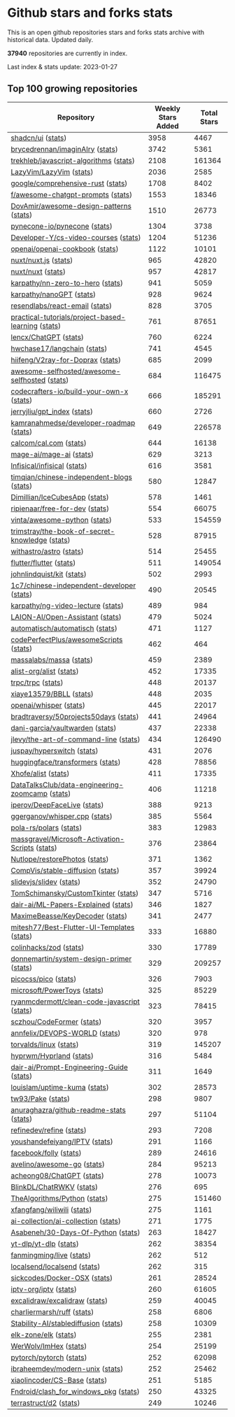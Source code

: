 # Github stars and forks stats
This is an open github repositories stars and forks stats archive with historical data. Updated daily.

**37940** repositories are currently in index.

Last index & stats update: 2023-01-27

## Top 100 growing repositories
| Repository | Weekly Stars Added | Total Stars |
|------|-------|-------|
| [shadcn/ui](/stats/s/h/shadcn/ui.md) ([stats](https://reviewgithub.com/rep/shadcn/ui)) | 3958 | 4467 |
| [brycedrennan/imaginAIry](/stats/b/r/brycedrennan/imaginAIry.md) ([stats](https://reviewgithub.com/rep/brycedrennan/imaginAIry)) | 3742 | 5361 |
| [trekhleb/javascript-algorithms](/stats/t/r/trekhleb/javascript-algorithms.md) ([stats](https://reviewgithub.com/rep/trekhleb/javascript-algorithms)) | 2108 | 161364 |
| [LazyVim/LazyVim](/stats/l/a/LazyVim/LazyVim.md) ([stats](https://reviewgithub.com/rep/LazyVim/LazyVim)) | 2036 | 2585 |
| [google/comprehensive-rust](/stats/g/o/google/comprehensive-rust.md) ([stats](https://reviewgithub.com/rep/google/comprehensive-rust)) | 1708 | 8402 |
| [f/awesome-chatgpt-prompts](/stats/f/a/f/awesome-chatgpt-prompts.md) ([stats](https://reviewgithub.com/rep/f/awesome-chatgpt-prompts)) | 1553 | 18346 |
| [DovAmir/awesome-design-patterns](/stats/d/o/DovAmir/awesome-design-patterns.md) ([stats](https://reviewgithub.com/rep/DovAmir/awesome-design-patterns)) | 1510 | 26773 |
| [pynecone-io/pynecone](/stats/p/y/pynecone-io/pynecone.md) ([stats](https://reviewgithub.com/rep/pynecone-io/pynecone)) | 1304 | 3738 |
| [Developer-Y/cs-video-courses](/stats/d/e/Developer-Y/cs-video-courses.md) ([stats](https://reviewgithub.com/rep/Developer-Y/cs-video-courses)) | 1204 | 51236 |
| [openai/openai-cookbook](/stats/o/p/openai/openai-cookbook.md) ([stats](https://reviewgithub.com/rep/openai/openai-cookbook)) | 1122 | 10101 |
| [nuxt/nuxt.js](/stats/n/u/nuxt/nuxt.js.md) ([stats](https://reviewgithub.com/rep/nuxt/nuxt.js)) | 965 | 42820 |
| [nuxt/nuxt](/stats/n/u/nuxt/nuxt.md) ([stats](https://reviewgithub.com/rep/nuxt/nuxt)) | 957 | 42817 |
| [karpathy/nn-zero-to-hero](/stats/k/a/karpathy/nn-zero-to-hero.md) ([stats](https://reviewgithub.com/rep/karpathy/nn-zero-to-hero)) | 941 | 5059 |
| [karpathy/nanoGPT](/stats/k/a/karpathy/nanoGPT.md) ([stats](https://reviewgithub.com/rep/karpathy/nanoGPT)) | 928 | 9624 |
| [resendlabs/react-email](/stats/r/e/resendlabs/react-email.md) ([stats](https://reviewgithub.com/rep/resendlabs/react-email)) | 828 | 3705 |
| [practical-tutorials/project-based-learning](/stats/p/r/practical-tutorials/project-based-learning.md) ([stats](https://reviewgithub.com/rep/practical-tutorials/project-based-learning)) | 761 | 87651 |
| [lencx/ChatGPT](/stats/l/e/lencx/ChatGPT.md) ([stats](https://reviewgithub.com/rep/lencx/ChatGPT)) | 760 | 6224 |
| [hwchase17/langchain](/stats/h/w/hwchase17/langchain.md) ([stats](https://reviewgithub.com/rep/hwchase17/langchain)) | 741 | 4545 |
| [hiifeng/V2ray-for-Doprax](/stats/h/i/hiifeng/V2ray-for-Doprax.md) ([stats](https://reviewgithub.com/rep/hiifeng/V2ray-for-Doprax)) | 685 | 2099 |
| [awesome-selfhosted/awesome-selfhosted](/stats/a/w/awesome-selfhosted/awesome-selfhosted.md) ([stats](https://reviewgithub.com/rep/awesome-selfhosted/awesome-selfhosted)) | 684 | 116475 |
| [codecrafters-io/build-your-own-x](/stats/c/o/codecrafters-io/build-your-own-x.md) ([stats](https://reviewgithub.com/rep/codecrafters-io/build-your-own-x)) | 666 | 185291 |
| [jerryjliu/gpt_index](/stats/j/e/jerryjliu/gpt_index.md) ([stats](https://reviewgithub.com/rep/jerryjliu/gpt_index)) | 660 | 2726 |
| [kamranahmedse/developer-roadmap](/stats/k/a/kamranahmedse/developer-roadmap.md) ([stats](https://reviewgithub.com/rep/kamranahmedse/developer-roadmap)) | 649 | 226578 |
| [calcom/cal.com](/stats/c/a/calcom/cal.com.md) ([stats](https://reviewgithub.com/rep/calcom/cal.com)) | 644 | 16138 |
| [mage-ai/mage-ai](/stats/m/a/mage-ai/mage-ai.md) ([stats](https://reviewgithub.com/rep/mage-ai/mage-ai)) | 629 | 3213 |
| [Infisical/infisical](/stats/i/n/Infisical/infisical.md) ([stats](https://reviewgithub.com/rep/Infisical/infisical)) | 616 | 3581 |
| [timqian/chinese-independent-blogs](/stats/t/i/timqian/chinese-independent-blogs.md) ([stats](https://reviewgithub.com/rep/timqian/chinese-independent-blogs)) | 580 | 12847 |
| [Dimillian/IceCubesApp](/stats/d/i/Dimillian/IceCubesApp.md) ([stats](https://reviewgithub.com/rep/Dimillian/IceCubesApp)) | 578 | 1461 |
| [ripienaar/free-for-dev](/stats/r/i/ripienaar/free-for-dev.md) ([stats](https://reviewgithub.com/rep/ripienaar/free-for-dev)) | 554 | 66075 |
| [vinta/awesome-python](/stats/v/i/vinta/awesome-python.md) ([stats](https://reviewgithub.com/rep/vinta/awesome-python)) | 533 | 154559 |
| [trimstray/the-book-of-secret-knowledge](/stats/t/r/trimstray/the-book-of-secret-knowledge.md) ([stats](https://reviewgithub.com/rep/trimstray/the-book-of-secret-knowledge)) | 528 | 87915 |
| [withastro/astro](/stats/w/i/withastro/astro.md) ([stats](https://reviewgithub.com/rep/withastro/astro)) | 514 | 25455 |
| [flutter/flutter](/stats/f/l/flutter/flutter.md) ([stats](https://reviewgithub.com/rep/flutter/flutter)) | 511 | 149054 |
| [johnlindquist/kit](/stats/j/o/johnlindquist/kit.md) ([stats](https://reviewgithub.com/rep/johnlindquist/kit)) | 502 | 2993 |
| [1c7/chinese-independent-developer](/stats/1/c/1c7/chinese-independent-developer.md) ([stats](https://reviewgithub.com/rep/1c7/chinese-independent-developer)) | 490 | 20545 |
| [karpathy/ng-video-lecture](/stats/k/a/karpathy/ng-video-lecture.md) ([stats](https://reviewgithub.com/rep/karpathy/ng-video-lecture)) | 489 | 984 |
| [LAION-AI/Open-Assistant](/stats/l/a/LAION-AI/Open-Assistant.md) ([stats](https://reviewgithub.com/rep/LAION-AI/Open-Assistant)) | 479 | 5024 |
| [automatisch/automatisch](/stats/a/u/automatisch/automatisch.md) ([stats](https://reviewgithub.com/rep/automatisch/automatisch)) | 471 | 1127 |
| [codePerfectPlus/awesomeScripts](/stats/c/o/codePerfectPlus/awesomeScripts.md) ([stats](https://reviewgithub.com/rep/codePerfectPlus/awesomeScripts)) | 462 | 464 |
| [massalabs/massa](/stats/m/a/massalabs/massa.md) ([stats](https://reviewgithub.com/rep/massalabs/massa)) | 459 | 2389 |
| [alist-org/alist](/stats/a/l/alist-org/alist.md) ([stats](https://reviewgithub.com/rep/alist-org/alist)) | 452 | 17335 |
| [trpc/trpc](/stats/t/r/trpc/trpc.md) ([stats](https://reviewgithub.com/rep/trpc/trpc)) | 448 | 20137 |
| [xiaye13579/BBLL](/stats/x/i/xiaye13579/BBLL.md) ([stats](https://reviewgithub.com/rep/xiaye13579/BBLL)) | 448 | 2035 |
| [openai/whisper](/stats/o/p/openai/whisper.md) ([stats](https://reviewgithub.com/rep/openai/whisper)) | 445 | 22017 |
| [bradtraversy/50projects50days](/stats/b/r/bradtraversy/50projects50days.md) ([stats](https://reviewgithub.com/rep/bradtraversy/50projects50days)) | 441 | 24964 |
| [dani-garcia/vaultwarden](/stats/d/a/dani-garcia/vaultwarden.md) ([stats](https://reviewgithub.com/rep/dani-garcia/vaultwarden)) | 437 | 22338 |
| [jlevy/the-art-of-command-line](/stats/j/l/jlevy/the-art-of-command-line.md) ([stats](https://reviewgithub.com/rep/jlevy/the-art-of-command-line)) | 434 | 126490 |
| [juspay/hyperswitch](/stats/j/u/juspay/hyperswitch.md) ([stats](https://reviewgithub.com/rep/juspay/hyperswitch)) | 431 | 2076 |
| [huggingface/transformers](/stats/h/u/huggingface/transformers.md) ([stats](https://reviewgithub.com/rep/huggingface/transformers)) | 428 | 78856 |
| [Xhofe/alist](/stats/x/h/Xhofe/alist.md) ([stats](https://reviewgithub.com/rep/Xhofe/alist)) | 411 | 17335 |
| [DataTalksClub/data-engineering-zoomcamp](/stats/d/a/DataTalksClub/data-engineering-zoomcamp.md) ([stats](https://reviewgithub.com/rep/DataTalksClub/data-engineering-zoomcamp)) | 406 | 11218 |
| [iperov/DeepFaceLive](/stats/i/p/iperov/DeepFaceLive.md) ([stats](https://reviewgithub.com/rep/iperov/DeepFaceLive)) | 388 | 9213 |
| [ggerganov/whisper.cpp](/stats/g/g/ggerganov/whisper.cpp.md) ([stats](https://reviewgithub.com/rep/ggerganov/whisper.cpp)) | 385 | 5564 |
| [pola-rs/polars](/stats/p/o/pola-rs/polars.md) ([stats](https://reviewgithub.com/rep/pola-rs/polars)) | 383 | 12983 |
| [massgravel/Microsoft-Activation-Scripts](/stats/m/a/massgravel/Microsoft-Activation-Scripts.md) ([stats](https://reviewgithub.com/rep/massgravel/Microsoft-Activation-Scripts)) | 376 | 23864 |
| [Nutlope/restorePhotos](/stats/n/u/Nutlope/restorePhotos.md) ([stats](https://reviewgithub.com/rep/Nutlope/restorePhotos)) | 371 | 1362 |
| [CompVis/stable-diffusion](/stats/c/o/CompVis/stable-diffusion.md) ([stats](https://reviewgithub.com/rep/CompVis/stable-diffusion)) | 357 | 39924 |
| [slidevjs/slidev](/stats/s/l/slidevjs/slidev.md) ([stats](https://reviewgithub.com/rep/slidevjs/slidev)) | 352 | 24790 |
| [TomSchimansky/CustomTkinter](/stats/t/o/TomSchimansky/CustomTkinter.md) ([stats](https://reviewgithub.com/rep/TomSchimansky/CustomTkinter)) | 347 | 5716 |
| [dair-ai/ML-Papers-Explained](/stats/d/a/dair-ai/ML-Papers-Explained.md) ([stats](https://reviewgithub.com/rep/dair-ai/ML-Papers-Explained)) | 346 | 1827 |
| [MaximeBeasse/KeyDecoder](/stats/m/a/MaximeBeasse/KeyDecoder.md) ([stats](https://reviewgithub.com/rep/MaximeBeasse/KeyDecoder)) | 341 | 2477 |
| [mitesh77/Best-Flutter-UI-Templates](/stats/m/i/mitesh77/Best-Flutter-UI-Templates.md) ([stats](https://reviewgithub.com/rep/mitesh77/Best-Flutter-UI-Templates)) | 333 | 16880 |
| [colinhacks/zod](/stats/c/o/colinhacks/zod.md) ([stats](https://reviewgithub.com/rep/colinhacks/zod)) | 330 | 17789 |
| [donnemartin/system-design-primer](/stats/d/o/donnemartin/system-design-primer.md) ([stats](https://reviewgithub.com/rep/donnemartin/system-design-primer)) | 329 | 209257 |
| [picocss/pico](/stats/p/i/picocss/pico.md) ([stats](https://reviewgithub.com/rep/picocss/pico)) | 326 | 7903 |
| [microsoft/PowerToys](/stats/m/i/microsoft/PowerToys.md) ([stats](https://reviewgithub.com/rep/microsoft/PowerToys)) | 325 | 85229 |
| [ryanmcdermott/clean-code-javascript](/stats/r/y/ryanmcdermott/clean-code-javascript.md) ([stats](https://reviewgithub.com/rep/ryanmcdermott/clean-code-javascript)) | 323 | 78415 |
| [sczhou/CodeFormer](/stats/s/c/sczhou/CodeFormer.md) ([stats](https://reviewgithub.com/rep/sczhou/CodeFormer)) | 320 | 3957 |
| [annfelix/DEVOPS-WORLD](/stats/a/n/annfelix/DEVOPS-WORLD.md) ([stats](https://reviewgithub.com/rep/annfelix/DEVOPS-WORLD)) | 320 | 978 |
| [torvalds/linux](/stats/t/o/torvalds/linux.md) ([stats](https://reviewgithub.com/rep/torvalds/linux)) | 319 | 145207 |
| [hyprwm/Hyprland](/stats/h/y/hyprwm/Hyprland.md) ([stats](https://reviewgithub.com/rep/hyprwm/Hyprland)) | 316 | 5484 |
| [dair-ai/Prompt-Engineering-Guide](/stats/d/a/dair-ai/Prompt-Engineering-Guide.md) ([stats](https://reviewgithub.com/rep/dair-ai/Prompt-Engineering-Guide)) | 311 | 1649 |
| [louislam/uptime-kuma](/stats/l/o/louislam/uptime-kuma.md) ([stats](https://reviewgithub.com/rep/louislam/uptime-kuma)) | 302 | 28573 |
| [tw93/Pake](/stats/t/w/tw93/Pake.md) ([stats](https://reviewgithub.com/rep/tw93/Pake)) | 298 | 9807 |
| [anuraghazra/github-readme-stats](/stats/a/n/anuraghazra/github-readme-stats.md) ([stats](https://reviewgithub.com/rep/anuraghazra/github-readme-stats)) | 297 | 51104 |
| [refinedev/refine](/stats/r/e/refinedev/refine.md) ([stats](https://reviewgithub.com/rep/refinedev/refine)) | 293 | 7208 |
| [youshandefeiyang/IPTV](/stats/y/o/youshandefeiyang/IPTV.md) ([stats](https://reviewgithub.com/rep/youshandefeiyang/IPTV)) | 291 | 1166 |
| [facebook/folly](/stats/f/a/facebook/folly.md) ([stats](https://reviewgithub.com/rep/facebook/folly)) | 289 | 24616 |
| [avelino/awesome-go](/stats/a/v/avelino/awesome-go.md) ([stats](https://reviewgithub.com/rep/avelino/awesome-go)) | 284 | 95213 |
| [acheong08/ChatGPT](/stats/a/c/acheong08/ChatGPT.md) ([stats](https://reviewgithub.com/rep/acheong08/ChatGPT)) | 278 | 10073 |
| [BlinkDL/ChatRWKV](/stats/b/l/BlinkDL/ChatRWKV.md) ([stats](https://reviewgithub.com/rep/BlinkDL/ChatRWKV)) | 276 | 695 |
| [TheAlgorithms/Python](/stats/t/h/TheAlgorithms/Python.md) ([stats](https://reviewgithub.com/rep/TheAlgorithms/Python)) | 275 | 151460 |
| [xfangfang/wiliwili](/stats/x/f/xfangfang/wiliwili.md) ([stats](https://reviewgithub.com/rep/xfangfang/wiliwili)) | 275 | 1161 |
| [ai-collection/ai-collection](/stats/a/i/ai-collection/ai-collection.md) ([stats](https://reviewgithub.com/rep/ai-collection/ai-collection)) | 271 | 1775 |
| [Asabeneh/30-Days-Of-Python](/stats/a/s/Asabeneh/30-Days-Of-Python.md) ([stats](https://reviewgithub.com/rep/Asabeneh/30-Days-Of-Python)) | 263 | 18427 |
| [yt-dlp/yt-dlp](/stats/y/t/yt-dlp/yt-dlp.md) ([stats](https://reviewgithub.com/rep/yt-dlp/yt-dlp)) | 262 | 38354 |
| [fanmingming/live](/stats/f/a/fanmingming/live.md) ([stats](https://reviewgithub.com/rep/fanmingming/live)) | 262 | 512 |
| [localsend/localsend](/stats/l/o/localsend/localsend.md) ([stats](https://reviewgithub.com/rep/localsend/localsend)) | 262 | 315 |
| [sickcodes/Docker-OSX](/stats/s/i/sickcodes/Docker-OSX.md) ([stats](https://reviewgithub.com/rep/sickcodes/Docker-OSX)) | 261 | 28524 |
| [iptv-org/iptv](/stats/i/p/iptv-org/iptv.md) ([stats](https://reviewgithub.com/rep/iptv-org/iptv)) | 260 | 61605 |
| [excalidraw/excalidraw](/stats/e/x/excalidraw/excalidraw.md) ([stats](https://reviewgithub.com/rep/excalidraw/excalidraw)) | 259 | 40045 |
| [charliermarsh/ruff](/stats/c/h/charliermarsh/ruff.md) ([stats](https://reviewgithub.com/rep/charliermarsh/ruff)) | 258 | 6806 |
| [Stability-AI/stablediffusion](/stats/s/t/Stability-AI/stablediffusion.md) ([stats](https://reviewgithub.com/rep/Stability-AI/stablediffusion)) | 258 | 10309 |
| [elk-zone/elk](/stats/e/l/elk-zone/elk.md) ([stats](https://reviewgithub.com/rep/elk-zone/elk)) | 255 | 2381 |
| [WerWolv/ImHex](/stats/w/e/WerWolv/ImHex.md) ([stats](https://reviewgithub.com/rep/WerWolv/ImHex)) | 254 | 25199 |
| [pytorch/pytorch](/stats/p/y/pytorch/pytorch.md) ([stats](https://reviewgithub.com/rep/pytorch/pytorch)) | 252 | 62098 |
| [ibraheemdev/modern-unix](/stats/i/b/ibraheemdev/modern-unix.md) ([stats](https://reviewgithub.com/rep/ibraheemdev/modern-unix)) | 252 | 25462 |
| [xiaolincoder/CS-Base](/stats/x/i/xiaolincoder/CS-Base.md) ([stats](https://reviewgithub.com/rep/xiaolincoder/CS-Base)) | 251 | 5185 |
| [Fndroid/clash_for_windows_pkg](/stats/f/n/Fndroid/clash_for_windows_pkg.md) ([stats](https://reviewgithub.com/rep/Fndroid/clash_for_windows_pkg)) | 250 | 43325 |
| [terrastruct/d2](/stats/t/e/terrastruct/d2.md) ([stats](https://reviewgithub.com/rep/terrastruct/d2)) | 249 | 10246 |
